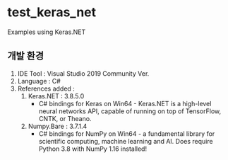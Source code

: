 # test_keras_net
Examples using Keras.NET

## 개발 환경
1. IDE Tool : Visual Studio 2019 Community Ver.
2. Language : C#
3. References added :
   1) Keras.NET : 3.8.5.0
      - C# bindings for Keras on Win64 - Keras.NET is a high-level neural networks API, capable of running on top of TensorFlow, CNTK, or Theano. 
   2) Numpy.Bare : 3.7.1.4
      - C# bindings for NumPy on Win64 - a fundamental library for scientific computing, machine learning and AI. Does require Python 3.8 with NumPy 1.16 installed!
